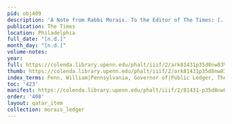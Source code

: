 ```yaml
---
pid: obj409
description: 'A Note from Rabbi Morais. To the Editor of The Times: [...].'
publication: The Times
location: Philadelphia
full_date: "[n.d.]"
month_day: "[n.d.]"
volume-notes:
year:
full: https://colenda.library.upenn.edu/phalt/iiif/2/ark81431p35d8nw83%2FSHA256E-s8257907--8f176cb01e9d80dcfcb9603a5ace45aa8c1e06328fe328f55b4af24311e763ba.jpeg/full/3500,/0/default.jpg
thumb: https://colenda.library.upenn.edu/phalt/iiif/2/ark81431p35d8nw83%2FSHA256E-s8257907--8f176cb01e9d80dcfcb9603a5ace45aa8c1e06328fe328f55b4af24311e763ba.jpeg/full/!200,200/0/default.jpg
index_terms: Penn, William|Pennsylvania, Governor of|Public Ledger, The
toc: '423'
manifest: https://colenda.library.upenn.edu/phalt/iiif/2/81431-p35d8nw83/manifest
order: '408'
layout: qatar_item
collection: morais_ledger
---
```

